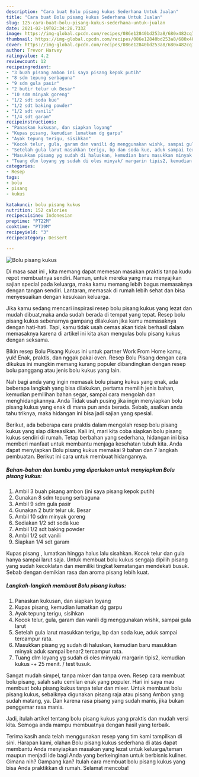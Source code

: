 ```yaml
---
description: "Cara buat Bolu pisang kukus Sederhana Untuk Jualan"
title: "Cara buat Bolu pisang kukus Sederhana Untuk Jualan"
slug: 125-cara-buat-bolu-pisang-kukus-sederhana-untuk-jualan
date: 2021-02-19T02:34:28.733Z
image: https://img-global.cpcdn.com/recipes/086e12840bd253a8/680x482cq70/bolu-pisang-kukus-foto-resep-utama.jpg
thumbnail: https://img-global.cpcdn.com/recipes/086e12840bd253a8/680x482cq70/bolu-pisang-kukus-foto-resep-utama.jpg
cover: https://img-global.cpcdn.com/recipes/086e12840bd253a8/680x482cq70/bolu-pisang-kukus-foto-resep-utama.jpg
author: Trevor Harvey
ratingvalue: 4.2
reviewcount: 12
recipeingredient:
- "3 buah pisang ambon ini saya pisang kepok putih"
- "8 sdm tepung serbaguna"
- "9 sdm gula pasir"
- "2 butir telur uk Besar"
- "10 sdm minyak goreng"
- "1/2 sdt soda kue"
- "1/2 sdt baking powder"
- "1/2 sdt vanili"
- "1/4 sdt garam"
recipeinstructions:
- "Panaskan kukusan, dan siapkan loyang"
- "Kupas pisang, kemudian lumatkan dg garpu"
- "Ayak tepung terigu, sisihkan"
- "Kocok telur, gula, garam dan vanili dg menggunakan wishk, sampai gula larut"
- "Setelah gula larut masukkan terigu, bp dan soda kue, aduk sampai tercampur rata."
- "Masukkan pisang yg sudah di haluskan, kemudian baru masukkan minyak aduk sampai benar2 tercampur rata."
- "Tuang dlm loyang yg sudah di oles minyak/ margarin tipis2, kemudian kukus -+ 25 menit. / test tusuk."
categories:
- Resep
tags:
- bolu
- pisang
- kukus

katakunci: bolu pisang kukus 
nutrition: 152 calories
recipecuisine: Indonesian
preptime: "PT22M"
cooktime: "PT39M"
recipeyield: "3"
recipecategory: Dessert

---
```



![Bolu pisang kukus](https://img-global.cpcdn.com/recipes/086e12840bd253a8/680x482cq70/bolu-pisang-kukus-foto-resep-utama.jpg)

Di masa  saat ini , kita memang dapat memesan masakan praktis tanpa kudu repot membuatnya sendiri. Namun, untuk mereka yang mau menyajikan sajian special pada keluarga, maka kamu memang lebih bagus memasaknya dengan tangan sendiri. Lantaran, memasak di rumah lebih sehat dan bisa menyesuaikan dengan kesukaan keluarga.

Jika kamu sedang mencari inspirasi resep bolu pisang kukus yang lezat dan mudah dibuat,maka anda sudah berada di tempat yang tepat. Resep bolu pisang kukus  sebenarnya gampang dilakukan jika kamu memasaknya dengan hati-hati. Tapi, kamu tidak usah cemas akan tidak berhasil dalam memasaknya 
karena di artikel ini kita akan mengulas bolu pisang kukus dengan seksama.  

Bikin resep Bolu Pisang Kukus ini untuk partner Work From Home kamu, yuk! Enak, praktis, dan nggak pakai oven. Resep Bolu Pisang dengan cara dikukus ini mungkin memang kurang populer dibandingkan dengan resep bolu panggang atau jenis bolu kukus yang lain.

Nah bagi anda yang ingin memasak bolu pisang kukus yang enak, ada beberapa langkah yang bisa dilakukan, pertama memilih jenis bahan, kemudian pemilihan bahan segar, sampai cara mengolah dan menghidangkannya. Anda Tidak usah pusing jika ingin menyiapkan bolu pisang kukus yang enak di mana pun anda berada. Sebab, asalkan anda  tahu triknya, maka hidangan ini bisa jadi sajian yang spesial.

Berikut, ada beberapa cara praktis  dalam mengolah resep bolu pisang kukus yang siap dikreasikan. Kali ini, mari kita coba siapkan bolu pisang kukus sendiri di rumah. Tetap berbahan yang sederhana, hidangan ini bisa memberi manfaat untuk membantu menjaga kesehatan tubuh kita. Anda dapat menyiapkan Bolu pisang kukus memakai 9 bahan dan 7 langkah pembuatan. Berikut ini cara untuk membuat hidangannya.

<!--inarticleads1-->

##### Bahan-bahan dan bumbu yang diperlukan untuk menyiapkan Bolu pisang kukus:

1. Ambil 3 buah pisang ambon (ini saya pisang kepok putih)
1. Gunakan 8 sdm tepung serbaguna
1. Ambil 9 sdm gula pasir
1. Gunakan 2 butir telur uk. Besar
1. Ambil 10 sdm minyak goreng
1. Sediakan 1/2 sdt soda kue
1. Ambil 1/2 sdt baking powder
1. Ambil 1/2 sdt vanili
1. Siapkan 1/4 sdt garam


Kupas pisang , lumatkan hingga halus lalu sisahkan. Kocok telur dan gula hanya sampai larut saja. Untuk membuat bolu kukus sengaja dipilih pisang yang sudah kecoklatan dan memiliki tingkat kematangan mendekati busuk. Sebab dengan demikian rasa dan aroma pisang lebih kuat. 

<!--inarticleads2-->

##### Langkah-langkah membuat Bolu pisang kukus:

1. Panaskan kukusan, dan siapkan loyang
1. Kupas pisang, kemudian lumatkan dg garpu
1. Ayak tepung terigu, sisihkan
1. Kocok telur, gula, garam dan vanili dg menggunakan wishk, sampai gula larut
1. Setelah gula larut masukkan terigu, bp dan soda kue, aduk sampai tercampur rata.
1. Masukkan pisang yg sudah di haluskan, kemudian baru masukkan minyak aduk sampai benar2 tercampur rata.
1. Tuang dlm loyang yg sudah di oles minyak/ margarin tipis2, kemudian kukus -+ 25 menit. / test tusuk.


Sangat mudah simpel, tanpa mixer dan tanpa oven. Resep cara membuat bolu pisang, salah satu cemilan enak yang populer. Hari ini saya mau membuat bolu pisang kukus tanpa telur dan mixer. Untuk membuat bolu pisang kukus, sebaiknya digunakan pisang raja atau pisang Ambon yang sudah matang, ya. Dan karena rasa pisang yang sudah manis, jika bukan penggemar rasa manis. 

Jadi, itulah artikel tentang  bolu pisang kukus  yang praktis dan mudah versi kita. Semoga anda mampu membuatnya dengan hasil yang terbaik. 

Terima kasih anda telah menggunakan resep yang tim kami tampilkan di sini. Harapan kami, olahan  Bolu pisang kukus sederhana di atas dapat membantu Anda menyiapkan masakan yang lezat untuk keluarga/teman maupun menjadi ide bagi Anda yang berkeinginan untuk berbisnis kuliner. Gimana nih? Gampang kan? Itulah cara membuat bolu pisang kukus yang bisa Anda praktikkan di rumah. Selamat mencoba!

